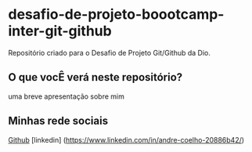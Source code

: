 # desafio-de-projeto-boootcamp-inter-git-github
Repositório criado para o Desafio de Projeto Git/Github da Dio.

## O que vocÊ verá neste repositório?
uma breve apresentação sobre mim

## Minhas rede  sociais
[Github](https://github.com/AndreCoelhoRJ)
[linkedin] (https://www.linkedin.com/in/andre-coelho-20886b42/)
